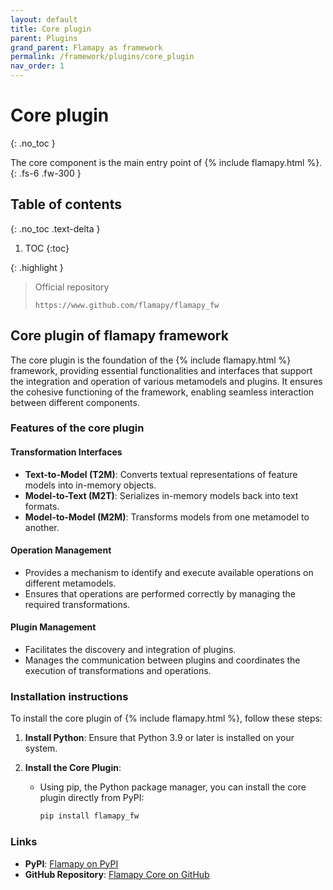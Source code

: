 ```yaml
---
layout: default
title: Core plugin
parent: Plugins
grand_parent: Flamapy as framework
permalink: /framework/plugins/core_plugin
nav_order: 1
---
```


# Core plugin
{: .no_toc }

The core component is the main entry point of {% include flamapy.html %}.
{: .fs-6 .fw-300 }

## Table of contents
{: .no_toc .text-delta }

1. TOC
{:toc}

{: .highlight }
> Official repository
>
> ```
> https://www.github.com/flamapy/flamapy_fw
> ```

## Core plugin of flamapy framework

The core plugin is the foundation of the {% include flamapy.html %} framework, providing essential functionalities and interfaces that support the integration and operation of various metamodels and plugins. It ensures the cohesive functioning of the framework, enabling seamless interaction between different components.

### Features of the core plugin

#### Transformation Interfaces

   - **Text-to-Model (T2M)**: Converts textual representations of feature models into in-memory objects.
   - **Model-to-Text (M2T)**: Serializes in-memory models back into text formats.
   - **Model-to-Model (M2M)**: Transforms models from one metamodel to another.

#### Operation Management

   - Provides a mechanism to identify and execute available operations on different metamodels.
   - Ensures that operations are performed correctly by managing the required transformations.

#### Plugin Management

   - Facilitates the discovery and integration of plugins.
   - Manages the communication between plugins and coordinates the execution of transformations and operations.

### Installation instructions

To install the core plugin of {% include flamapy.html %}, follow these steps:

1. **Install Python**: Ensure that Python 3.9 or later is installed on your system.

2. **Install the Core Plugin**:
   - Using pip, the Python package manager, you can install the core plugin directly from PyPI:
     ```bash
     pip install flamapy_fw
     ```

### Links

- **PyPI**: [Flamapy on PyPI](https://pypi.org/project/flamapy/)
- **GitHub Repository**: [Flamapy Core on GitHub](https://github.com/flamapy/flamapy_fw)

